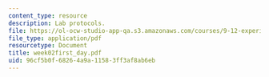 ```yaml
---
content_type: resource
description: Lab protocols.
file: https://ol-ocw-studio-app-qa.s3.amazonaws.com/courses/9-12-experimental-molecular-neurobiology-fall-2006/96cf5b0f68264a9a11583ff3af8ab6eb_week02first_day.pdf
file_type: application/pdf
resourcetype: Document
title: week02first_day.pdf
uid: 96cf5b0f-6826-4a9a-1158-3ff3af8ab6eb
---
```

